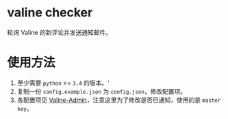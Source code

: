 # valine checker
轮询 Valine 的新评论并发送通知邮件。

# 使用方法
1. 至少需要 `python` >= `3.4` 的版本。‘
2. 复制一份 `config.example.json` 为 `config.json`，修改配置项。
3. 各配置项见 [Valine-Admin](https://github.com/DesertsP/Valine-Admin)，注意这里为了修改是否已通知，使用的是 `master key`。

